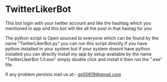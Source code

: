 # TwitterLikerBot
 This bot login with your twitter account and like the hashtag which you mentioned in app and this bot will like all the post in that hastag for you

The python script is Open sourced to everyone which can be found by the name "TwitterLikerBot.py" you can run this script directly if you have python installed in your system
but if your system doesnt have python installed you can directly install my app by setup available by the name "TwitterLikerBot 1.0.exe" simply double click and install it
then run the ".exe" file.

If any problem persists mail us at:- gs00619@gmail.com
